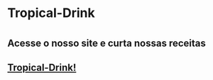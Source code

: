<h1>Tropical-Drink<h1>

<h2>Acesse o nosso site e curta nossas receitas</h2>
<h2><a href="https://lucastxc.github.io/Tropical-Drink/">Tropical-Drink!</a></h2>
